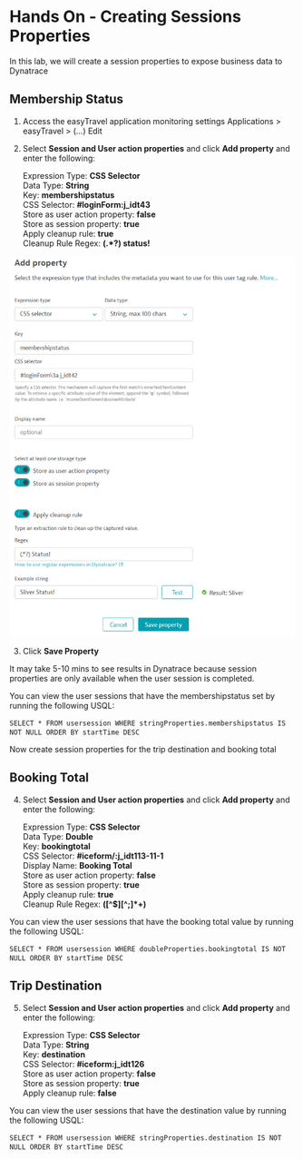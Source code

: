 # Hands On - Creating Sessions Properties

In this lab, we will create a session properties to expose business data to Dynatrace

## Membership Status

1) Access the easyTravel application monitoring settings
  Applications > easyTravel > (...) Edit

2) Select **Session and User action properties** and click **Add property** and enter the following:

   Expression Type: **CSS Selector**  
   Data Type: **String**  
   Key:  **membershipstatus**  
   CSS Selector:  **#loginForm\:j_idt43**  
   Store as user action property: **false**  
   Store as session property: **true**  
   Apply cleanup rule: **true**  
   Cleanup Rule Regex: **(.*?) status!**  

![User Session Property Config](/img/usersession-config.PNG)

3) Click **Save Property**

It may take 5-10 mins to see results in Dynatrace because session properties are only available when the user session is completed.

You can view the user sessions that have the membershipstatus set  by running the following USQL: 

    SELECT * FROM usersession WHERE stringProperties.membershipstatus IS NOT NULL ORDER BY startTime DESC

Now create session properties for the trip destination and booking total

## Booking Total

4) Select **Session and User action properties** and click **Add property** and enter the following:

   Expression Type: **CSS Selector**  
   Data Type: **Double**  
   Key:  **bookingtotal**  
   CSS Selector:  **#iceform/\:j_idt113-11-1**  
   Display Name: **Booking Total**  
   Store as user action property: **false**  
   Store as session property: **true**  
   Apply cleanup rule: **true**  
   Cleanup Rule Regex: **([^$][^;]*+)**  
   
You can view the user sessions that have the booking total value by running the following USQL: 

    SELECT * FROM usersession WHERE doubleProperties.bookingtotal IS NOT NULL ORDER BY startTime DESC
   
## Trip Destination

5) Select **Session and User action properties** and click **Add property** and enter the following:

   Expression Type: **CSS Selector**  
   Data Type: **String**  
   Key:  **destination**  
   CSS Selector:  **#iceform\:j_idt126**  
   Store as user action property: **false**  
   Store as session property: **true**  
   Apply cleanup rule: **false**  

You can view the user sessions that have the destination value by running the following USQL: 

    SELECT * FROM usersession WHERE stringProperties.destination IS NOT NULL ORDER BY startTime DESC
